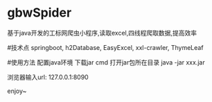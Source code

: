 # gbwSpider
基于java开发的工标网爬虫小程序,读取excel,四线程爬取数据,提高效率

#技术点
springboot, h2Database, EasyExcel, xxl-crawler, ThymeLeaf

#使用方法
配置java环境
下载jar
cmd 打开jar包所在目录
java -jar xxx.jar

浏览器输入url: 127.0.0.1:8090

enjoy~



